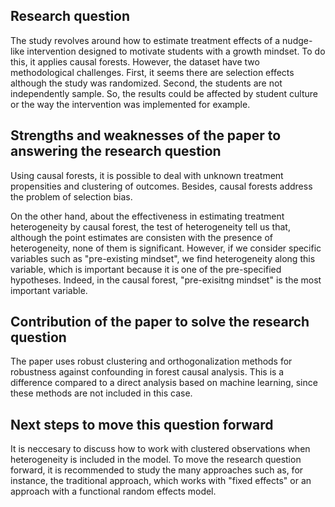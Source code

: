 ##  Research question

The study revolves around how to estimate treatment effects of a nudge-like intervention designed to motivate students with a growth mindset. To do this, it applies causal forests. However, the dataset have two methodological challenges. First, it seems there are selection effects although the study was randomized. Second, the students are not independently sample. So, the results could be affected by student culture or the way the intervention was implemented for example.

## Strengths and weaknesses of the paper to answering the research question

Using causal forests, it is possible to deal with unknown treatment propensities and clustering of outcomes. Besides, causal forests address the problem of selection bias.

On the other hand, about the effectiveness in estimating treatment heterogeneity by causal forest, the test of heterogeneity tell us that, although the point estimates are consisten with the presence of heterogeneity, none of them is significant. However, if we consider specific variables such as "pre-existing mindset", we find heterogeneity along this variable, which is important because it is one of the pre-specified hypotheses. Indeed, in the causal forest, "pre-exisitng mindset" is the most important variable.

## Contribution of the paper to solve the research question

The paper uses robust clustering and orthogonalization methods for robustness against confounding in forest causal analysis. This is a difference compared to a direct analysis based on machine learning, since these methods are not included in this case.

## Next steps to move this question forward

It is neccesary to discuss how to work with clustered observations when heterogeneity is included in the model. To move the research question forward, it is recommended to study the many approaches such as, for instance, the traditional approach, which works with "fixed effects" or an approach with a functional random effects model. 
